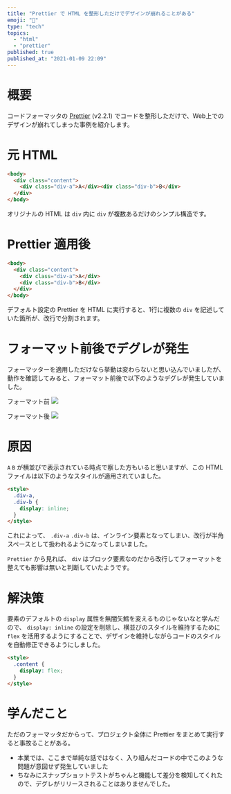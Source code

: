```yaml
---
title: "Prettier で HTML を整形しただけでデザインが崩れることがある"
emoji: "🥨"
type: "tech"
topics:
  - "html"
  - "prettier"
published: true
published_at: "2021-01-09 22:09"
---
```


# 概要

コードフォーマッタの [Prettier](https://prettier.io/) (v2.2.1) でコードを整形しただけで、Web上でのデザインが崩れてしまった事例を紹介します。

# 元 HTML

```html
<body>
  <div class="content">
    <div class="div-a">A</div><div class="div-b">B</div>
  </div>
</body>
```

オリジナルの HTML は `div` 内に `div` が複数あるだけのシンプル構造です。

# Prettier 適用後

```html
<body>
  <div class="content">
    <div class="div-a">A</div>
    <div class="div-b">B</div>
  </div>
</body>
```

デフォルト設定の Prettier を HTML に実行すると、1行に複数の `div` を記述していた箇所が、改行で分割されます。

# フォーマット前後でデグレが発生

フォーマッターを適用しただけなら挙動は変わらないと思い込んでいましたが、動作を確認してみると、フォーマット前後で以下のようなデグレが発生していました。

フォーマット前
![](https://storage.googleapis.com/zenn-user-upload/s8xq9koumxo78dcmnrwh09vl5z9c)

フォーマット後
![](https://storage.googleapis.com/zenn-user-upload/kjqoqbtiunvlwn87dzsi3hmok4e4)

# 原因

`A` `B` が横並びで表示されている時点で察した方もいると思いますが、この HTML ファイルは以下のようなスタイルが適用されていました。

```html
<style>
  .div-a,
  .div-b {
    display: inline;
  }
</style>
```

これによって、 `.div-a` `.div-b` は、インライン要素となってしまい、改行が半角スペースとして扱われるようになってしまいました。

`Prettier` から見れば、 `div` はブロック要素なのだから改行してフォーマットを整えても影響は無いと判断していたようです。

# 解決策

要素のデフォルトの `display` 属性を無闇矢鱈を変えるものじゃないなと学んだので、 `display: inline` の設定を削除し、横並びのスタイルを維持するために `flex` を活用するようにすることで、デザインを維持しながらコードのスタイルを自動修正できるようにしました。

```html
<style>
  .content {
    display: flex;
  }
</style>
```

# 学んだこと

ただのフォーマッタだからって、プロジェクト全体に Prettier をまとめて実行すると事故ることがある。

- 本業では、ここまで単純な話ではなく、入り組んだコードの中でこのような問題が意図せず発生していました
- ちなみにスナップショットテストがちゃんと機能して差分を検知してくれたので、デグレがリリースされることはありませんでした。
